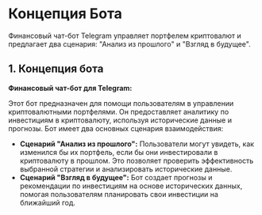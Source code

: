 # Концепция Бота

Финансовый чат-бот Telegram управляет портфелем криптовалют и предлагает два сценария: "Анализ из прошлого" и "Взгляд в будущее".

## 1. Концепция бота

**Финансовый чат-бот для Telegram:**

Этот бот предназначен для помощи пользователям в управлении криптовалютными портфелями. Он предоставляет аналитику по инвестициям в криптовалюту, используя исторические данные и прогнозы. Бот имеет два основных сценария взаимодействия:

- **Сценарий "Анализ из прошлого":** Пользователи могут увидеть, как изменился бы их портфель, если бы они инвестировали в криптовалюту в прошлом. Это позволяет проверить эффективность выбранной стратегии и анализировать исторические данные.
- **Сценарий "Взгляд в будущее":** Бот создает прогнозы и рекомендации по инвестициям на основе исторических данных, помогая пользователям планировать свои инвестиции на ближайший год.

<div hidden>
```
@startuml firstDiagram
!include https://raw.githubusercontent.com/plantuml-stdlib/C4-PlantUML/master/C4_Container.puml

Person(admin, "Administrator")
System_Boundary(c1, "Sample System") {
    Container(web_app, "Web Application", "C#, ASP.NET Core 2.1 MVC", "Allows users to compare multiple Twitter timelines")
}
System(twitter, "Twitter")

Rel(admin, web_app, "Uses", "HTTPS")
Rel(web_app, twitter, "Gets tweets from", "HTTPS")
@enduml
```
</div>

![](firstDiagram.svg)

## 2. Функции бота

**Функции:**

1. **Регистрация пользователя:**

   - Сохранение Telegram-идентификатора.
   - Сохранение информации о пользователе (например, предпочтения и текущий портфель).
2. **Сценарий "Анализ из прошлого":**

   - Ввод данных о начальных инвестициях.
   - Запрос исторических данных от внешних сервисов.
   - Анализ и отображение результатов по портфелю.
3. **Сценарий "Взгляд в будущее":**

   - Запрос текущих данных о криптовалютах.
   - Формирование прогнозов на основе исторических данных и моделей.
   - Предоставление рекомендаций по инвестициям.
4. **Анализ портфеля:**

   - Отображение текущей стоимости портфеля.
   - Анализ успешных сделок и изменений стоимости.
5. **Имитация инвестиционных сценариев:**

   - Создание и тестирование различных инвестиционных стратегий.
   - Предоставление результатов и рекомендаций по сценариям.

## 3. Компоненты и интеграции

**Компоненты:**

1. **Telegram-клиент:**

   - Обработка входящих и исходящих сообщений.
   - Отображение данных и взаимодействие с пользователем.
2. **Исполняющий слой (фреймворк):**

   - Обработка логики бота.
   - Взаимодействие с базой данных и внешними сервисами.
   - Формирование ответов для пользователей.
3. **СУБД:**

   - Хранение информации о пользователях.
   - Сохранение данных о портфелях и инвестициях.
   - Хранение исторических данных и результатов анализа.
4. **Интегрируемые сервисы:**

   - **Yahoo! Finance:** Получение данных о курсах криптовалют.
   - **bestchange.ru:** Информация об обменных курсах.
   - **cripta.cc:** Данные о криптовалютах.
   - **kukoin.com:** Торговые данные.
   - **Банк России:** Официальные обменные курсы и другие финансовые данные.
5. **Дополнительные компоненты (опционально):**

   - Модули для выполнения сложных расчетов.
   - Интерфейсы для работы с прогнозными моделями.

## 4. Диаграмма компонентов

**Диаграмма компонентов может выглядеть следующим образом:**

```
+--------------------+       +-----------------+
| Telegram-клиент    | <---> | Исполняющий слой|
|                    |       | (Фреймворк)     |
+--------------------+       +-----------------+
                                     |
                                     v
                             +----------------+
                             |       СУБД      |
                             +----------------+
                                    /|\
                                     |
      +---------------------+       +----------------+
      | Внешние сервисы     | <---> | Дополнительные  |
      | (Yahoo! Finance,    |       | компоненты     |
      | bestchange.ru,      |       +----------------+
      | cripta.cc,          |
      | kukoin.com, Банк    |
      | России)             |
      +---------------------+
```

## 5. Диаграмма последовательности

**Пример диаграммы последовательности для сценария "Прошлое":**

1. **Регистрация пользователя:**

   - Пользователь → Telegram-клиент → Исполняющий слой: Команда регистрации.
   - Исполняющий слой → СУБД: Сохранение данных пользователя.
   - СУБД → Исполняющий слой: Подтверждение сохранения.
   - Исполняющий слой → Telegram-клиент: Сообщение о успешной регистрации.
2. **Сценарий "Прошлое":**

   - Пользователь → Telegram-клиент → Исполняющий слой: Запрос на анализ "Прошлое".
   - Исполняющий слой → Внешние сервисы: Запрос исторических данных о криптовалютах.
   - Внешние сервисы → Исполняющий слой: Ответ с данными.
   - Исполняющий слой → СУБД: Получение данных о портфеле.
   - СУБД → Исполняющий слой: Данные о портфеле.
   - Исполняющий слой → Telegram-клиент: Отображение результатов анализа.
3. **Сценарий "Будущее":**

   - Пользователь → Telegram-клиент → Исполняющий слой: Запрос на анализ "Будущее".
   - Исполняющий слой → Внешние сервисы: Запрос текущих данных о криптовалютах.
   - Внешние сервисы → Исполняющий слой: Ответ с данными.
   - Исполняющий слой → СУБД: Анализ данных и формирование прогноза.
   - СУБД → Исполняющий слой: Данные для прогноза.
   - Исполняющий слой → Telegram-клиент: Рекомендации по инвестициям.

Давайте продолжим с дополнительными деталями, которые могут быть полезны для реализации проекта:

## 6. Хранилище данных и структура СУБД

**СУБД** должна обеспечивать хранение и управление следующими типами данных:

1. **Данные о пользователях:**

   - Telegram ID (уникальный идентификатор пользователя).
   - Информация о зарегистрированных пользователях (имя, контактные данные и т.д.).
   - Исторические данные по инвестициям и портфелям.
2. **Информация о портфелях:**

   - История транзакций.
   - Данные о текущем состоянии портфеля.
   - Инвестиционные стратегии и их результаты.
3. **Исторические данные:**

   - Данные о курсах криптовалют за разные периоды.
   - Обменные курсы и финансовые показатели.
4. **Прогнозные данные:**

   - Модели прогнозирования.
   - Результаты прогнозов и рекомендации.

**Структура базы данных:**

Пример таблиц для базы данных:

- **Users:**

  - `user_id` (PRIMARY KEY)
  - `telegram_id`
  - `name`
  - `contact_info`
- **Portfolios:**

  - `portfolio_id` (PRIMARY KEY)
  - `user_id` (FOREIGN KEY)
  - `creation_date`
  - `current_value`
- **Transactions:**

  - `transaction_id` (PRIMARY KEY)
  - `portfolio_id` (FOREIGN KEY)
  - `transaction_date`
  - `amount`
  - `type` (buy/sell)
- **HistoricalData:**

  - `data_id` (PRIMARY KEY)
  - `date`
  - `crypto_symbol`
  - `price`
  - `exchange_rate`
- **Forecasts:**

  - `forecast_id` (PRIMARY KEY)
  - `portfolio_id` (FOREIGN KEY)
  - `forecast_date`
  - `expected_return`
  - `strategy_details`

## 7. Модели прогнозирования и аналитика

Для сценария "Будущее" будет необходимо разработать или интегрировать модели прогнозирования. Рассмотрите использование таких методов, как:

- **Временные ряды:** для прогнозирования цен криптовалют на основе исторических данных.
- **Машинное обучение:** модели для предсказания трендов и изменений на основе различных факторов.
- **Эконометрические модели:** для анализа финансовых данных и формирования стратегий.

## 8. Интерфейсы и API

**Интерфейсы для интеграции:**

1. **Yahoo! Finance API:**

   - Используйте для получения исторических данных о курсах криптовалют и обменных курсах.
2. **Bestchange.ru API:**

   - Получение актуальных обменных курсов и информации о криптовалютах.
3. **Cripta.cc API:**

   - Данные о курсах криптовалют и рыночной капитализации.
4. **KuCoin API:**

   - Торговые данные и информация о текущих курсах.
5. **Банк России API:**

   - Обменные курсы и финансовые показатели.

**Пример API запросов:**

- **Yahoo Finance API:**

  ```http
  GET https://api.yahoo.com/finance/v1/crypto?symbol=BTC-USD
  ```
- **Bestchange.ru API:**

  ```http
  GET https://bestchange.ru/api/v1/rates
  ```
- **Cripta.cc API:**

  ```http
  GET https://api.cripta.cc/v1/cryptocurrencies
  ```
- **KuCoin API:**

  ```http
  GET https://api.kucoin.com/api/v1/market/stats?symbol=BTC-USDT
  ```
- **Банк России API:**

  ```http
  GET https://www.cbr.ru/scripts/XML_daily.asp?date_req=30/09/2024
  ```

## 9. Безопасность и управление данными

- **Аутентификация и авторизация:**

  - Убедитесь, что только зарегистрированные пользователи могут получать доступ к своим данным и выполнять транзакции.
- **Шифрование данных:**

  - Все данные, передаваемые между ботом и внешними сервисами, должны быть защищены с помощью HTTPS.
- **Резервное копирование:**

  - Регулярное резервное копирование базы данных для защиты от потери данных.
- **Политика конфиденциальности:**

  - Пользователи должны быть информированы о том, как их данные используются и хранятся.

## 10. Тестирование и развертывание

**Тестирование:**

- Проведите тестирование функциональности бота в разных сценариях.
- Проверьте интеграции с внешними сервисами и корректность данных.
- Протестируйте работу бота в условиях высокой нагрузки.

**Развертывание:**

- Разверните бота на надежном сервере или облачной платформе.
- Обеспечьте мониторинг и поддержку бота для обеспечения его бесперебойной работы.
